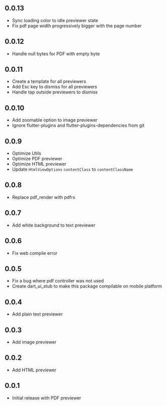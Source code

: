 ## 0.0.13

- Sync loading color to idle previewer state
- Fix pdf page width progressively bigger with the page number

## 0.0.12

- Handle null bytes for PDF with empty byte

## 0.0.11

- Create a template for all previewers
- Add Esc key to dismiss for all previewers
- Handle tap outside previewers to dismiss

## 0.0.10

- Add zoomable option to image previewer
- Ignore flutter-plugins and flutter-plugins-dependencies from git

## 0.0.9

- Optimize Utils
- Optimize PDF previewer
- Optimize HTML previewer
- Update `HtmlViewOptions` `contentClass` to `contentClassName`

## 0.0.8

- Replace pdf_render with pdfrx

## 0.0.7

- Add white background to text previewer

## 0.0.6

- Fix web compile error

## 0.0.5

- Fix a bug where pdf controller was not used
- Create dart_ui_stub to make this package compilable on mobile platform

## 0.0.4

- Add plain text previewer

## 0.0.3

- Add image previewer

## 0.0.2

- Add HTML previewer

## 0.0.1

- Initial release with PDF previewer
